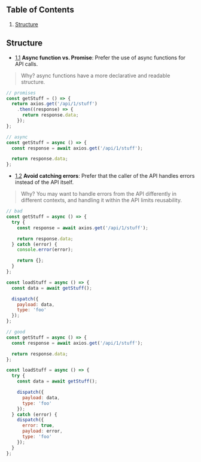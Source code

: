 ## Table of Contents

  1. [Structure](#structure)

## Structure

  - [1.1](#1.1) <a name='1.1'></a> **Async function vs. Promise**: Prefer the use of async functions for API calls.

  > Why? async functions have a more declarative and readable structure.

  ```javascript
  // promises
  const getStuff = () => {
    return axios.get('/api/1/stuff')
      .then((response) => {
        return response.data;
      });
  };

  // async
  const getStuff = async () => {
    const response = await axios.get('/api/1/stuff');

    return response.data;
  };
  ```

  - [1.2](#1.2) <a name='1.2'></a> **Avoid catching errors**: Prefer that the caller of the API handles errors instead of the API itself.

  > Why? You may want to handle errors from the API differently in different contexts, and handling it within the API limits reusability.

  ```javascript
  // bad
  const getStuff = async () => {
    try {
      const response = await axios.get('/api/1/stuff');

      return response.data;
    } catch (error) {
      console.error(error);

      return {};
    }
  };

  const loadStuff = async () => {
    const data = await getStuff();

    dispatch({
      payload: data,
      type: 'foo'
    });
  };

  // good
  const getStuff = async () => {
    const response = await axios.get('/api/1/stuff');

    return response.data;
  };

  const loadStuff = async () => {
    try {
      const data = await getStuff();

      dispatch({
        payload: data,
        type: 'foo'
      });
    } catch (error) {
      dispatch({
        error: true,
        payload: error,
        type: 'foo'
      });
    }
  };
  ```
